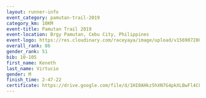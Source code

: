 ```yaml
---
layout: runner-info 
event_category: pamutan-trail-2019 
category_km: 10KM 
event-title: Pamutan Trail 2019 
event-location: Brgy Pamutan, Cebu City, Philippines 
event-logo: https://res.cloudinary.com/raceyaya/image/upload/v1569072806/logo/pamutan-trail_d8abrj.jpg 
overall_rank: 86
gender_rank: 51
bib: 10-105
first_name: Keneth
last_name: Virtucio
gender: M
finish_time: 2-47-22
certificate: https://drive.google.com/file/d/1HI0AHkz5hXN7G4pkXLBwFl4C8sVP6Act/view?usp=sharing
---
```

